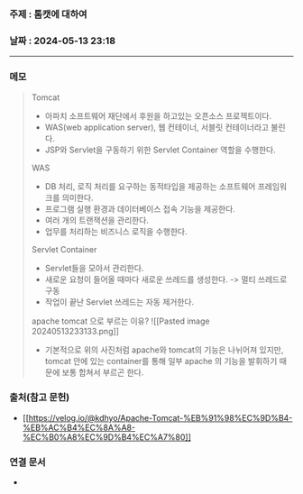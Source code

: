### 주제 : 톰캣에 대하여

### 날짜 : 2024-05-13 23:18
----
### 메모
> Tomcat
> 	- 아파치 소프트웨어 재단에서 후원을 하고있는 오픈소스 프로젝트이다.
> 	- WAS(web application server), 웹 컨테이너, 서블릿 컨테이너라고 불린다.
> 	- JSP와 Servlet을 구동하기 위한 Servlet Container 역할을 수행한다.
> 
> WAS
> 	- DB 처리, 로직 처리를 요구하는 동적타입을 제공하는 소프트웨어 프레임워크를 의미한다.
> 	- 프로그램 실행 환경과 데이터베이스 접속 기능을 제공한다.
> 	- 여러 개의 트랜잭션을 관리한다.
> 	- 업무를 처리하는 비즈니스 로직을 수행한다.
> 
> Servlet Container
> 	- Servlet들을 모아서 관리한다.
> 	- 새로운 요청이 들어올 때마다 새로운 쓰레드를 생성한다. -> 멀티 쓰레드로 구동
> 	- 작업이 끝난 Servlet 쓰레드는 자동 제거한다.
> 
> apache tomcat 으로 부르는 이유?
> 	![[Pasted image 20240513233133.png]]
> 	- 기본적으로 위의 사진처럼 apache와 tomcat의 기능은 나뉘어져 있지만, tomcat 안에 있는 container를 통해 일부 apache
> 		의 기능을 발휘하기 때문에 보통 합쳐서 부르곤 한다.

### 출처(참고 문헌)
- [[https://velog.io/@kdhyo/Apache-Tomcat-%EB%91%98%EC%9D%B4-%EB%AC%B4%EC%8A%A8-%EC%B0%A8%EC%9D%B4%EC%A7%80]]

### 연결 문서
-
